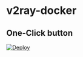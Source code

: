 # v2ray-docker

## One-Click button
[![Deploy](https://www.herokucdn.com/deploy/button.png)](https://heroku.com/deploy)